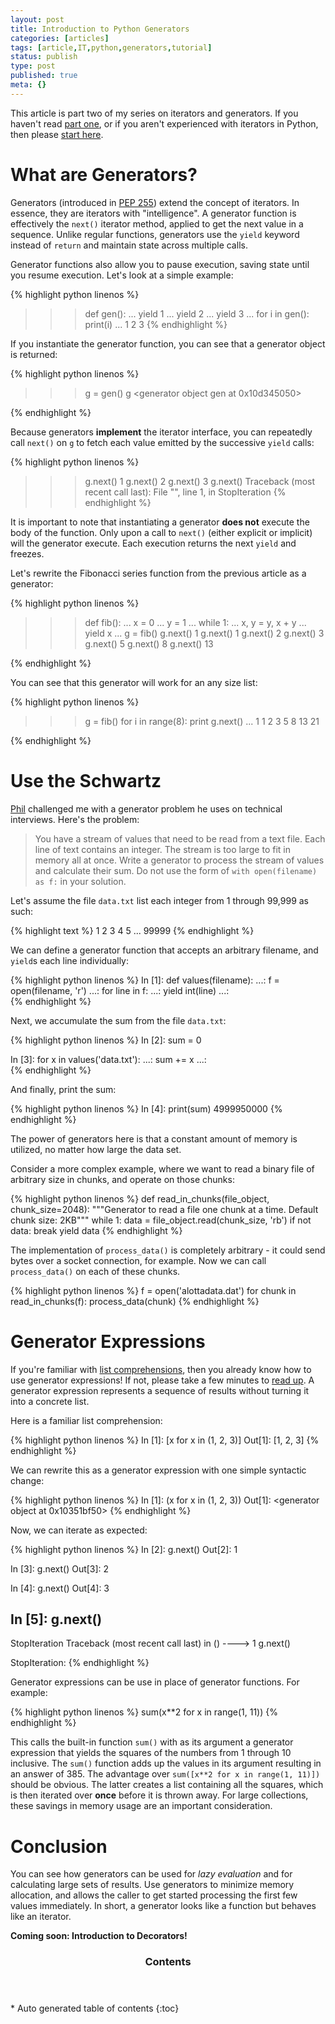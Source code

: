 ```yaml
---
layout: post
title: Introduction to Python Generators
categories: [articles]
tags: [article,IT,python,generators,tutorial]
status: publish
type: post
published: true
meta: {}
---
```


This article is part two of my series on iterators and generators. If you haven't read [part one](http://www.markrichman.com/intro-to-python-iterators/), or if you aren't experienced with iterators in Python, then please [start here](http://www.markrichman.com/intro-to-python-iterators/).

# What are Generators?

Generators (introduced in [PEP 255](http://www.python.org/dev/peps/pep-0255/)) extend the concept of iterators. In essence, they are iterators with "intelligence". A generator function is effectively the `next()` iterator method, applied to get the next value in a sequence. Unlike regular functions, generators use the `yield` keyword instead of `return` and maintain state across multiple calls.

Generator functions also allow you to pause execution, saving state until you resume execution. Let's look at a simple example:

{% highlight python linenos %}
>>> def gen():
...     yield 1
...     yield 2
...     yield 3
... 
>>> for i in gen(): print(i)
... 
1
2
3
{% endhighlight %}

If you instantiate the generator function, you can see that a generator object is returned:

{% highlight python linenos %}
>>> g = gen()
>>> g
<generator object gen at 0x10d345050>
>>> 
{% endhighlight %}

Because generators **implement** the iterator interface, you can repeatedly call `next()` on `g` to fetch each value emitted by the successive `yield` calls:

{% highlight python linenos %}
>>> g.next()
1
>>> g.next()
2
>>> g.next()
3
>>> g.next()
Traceback (most recent call last):
  File "<stdin>", line 1, in <module>
StopIteration
{% endhighlight %}

It is important to note that instantiating a generator **does not** execute the body of the function. Only upon a call to `next()` (either explicit or implicit) will the generator execute. Each execution returns the next `yield` and freezes.

Let's rewrite the Fibonacci series function from the previous article as a generator:

{% highlight python linenos %}
>>> def fib():
...     x = 0
...     y = 1
...     while 1:
...         x, y = y, x + y
...         yield x
... 
>>> g = fib()
>>> g.next()
1
>>> g.next()
1
>>> g.next()
2
>>> g.next()
3
>>> g.next()
5
>>> g.next()
8
>>> g.next()
13
>>> 
{% endhighlight %}

You can see that this generator will work for an any size list:

{% highlight python linenos %}
>>> g = fib()
>>> for i in range(8): print g.next()
... 
1
1
2
3
5
8
13
21
>>> 
{% endhighlight %}

# Use the Schwartz

[Phil](http://www.linkedin.com/pub/philip-schwartz/a/126/a18) challenged me with a generator problem he uses on technical interviews. Here's the problem:

> You have a stream of values that need to be read from a text file. Each line of text contains an integer. The stream is too large to fit in memory all at once. Write a generator to process the stream of values and calculate their sum. Do not use the form of `with open(filename) as f:` in your solution.

Let's assume the file `data.txt` list each integer from 1 through 99,999 as such:

{% highlight text %}
1
2
3
4
5
...
99999
{% endhighlight %}

We can define a generator function that accepts an arbitrary filename, and `yield`s each line individually:

{% highlight python linenos %}
In [1]: def values(filename):
   ...:     f = open(filename, 'r')
   ...:     for line in f:
   ...:         yield int(line)
   ...:         
{% endhighlight %}

Next, we accumulate the sum from the file `data.txt`:

{% highlight python linenos %}
In [2]: sum = 0

In [3]: for x in values('data.txt'):
   ...:     sum += x
   ...:     
{% endhighlight %}    
	
And finally, print the sum:

{% highlight python linenos %}
In [4]: print(sum)
4999950000
{% endhighlight %}

The power of generators here is that a constant amount of memory is utilized, no matter how large the data set.

Consider a more complex example, where we want to read a binary file of arbitrary size in chunks, and operate on those chunks:

{% highlight python linenos %}
def read_in_chunks(file_object, chunk_size=2048):
    """Generator to read a file one chunk at a time.
    Default chunk size: 2KB"""
    while 1:
        data = file_object.read(chunk_size, 'rb')
        if not data:
            break
        yield data
{% endhighlight %}

The implementation of `process_data()` is completely arbitrary - it could send bytes over a socket connection, for example. Now we can call `process_data()` on each of these chunks. 

{% highlight python linenos %}
f = open('alottadata.dat')
for chunk in read_in_chunks(f):
    process_data(chunk)
{% endhighlight %}
        
# Generator Expressions

If you're familiar with [list comprehensions](http://docs.python.org/2/tutorial/datastructures.html#list-comprehensions), then you already know how to use generator expressions! If not, please take a few minutes to [read up](http://docs.python.org/2/tutorial/datastructures.html#list-comprehensions). A generator expression represents a sequence of results without turning it into a concrete list.

Here is a familiar list comprehension:

{% highlight python linenos %}
In [1]: [x for x in (1, 2, 3)]
Out[1]: [1, 2, 3]
{% endhighlight %}

We can rewrite this as a generator expression with one simple syntactic change:

{% highlight python linenos %}
In [1]: (x for x in (1, 2, 3))
Out[1]: <generator object <genexpr> at 0x10351bf50>
{% endhighlight %}
    
Now, we can iterate as expected:

{% highlight python linenos %}
In [2]: g.next()
Out[2]: 1

In [3]: g.next()
Out[3]: 2

In [4]: g.next()
Out[4]: 3

In [5]: g.next()
---------------------------------------------------------------------------
StopIteration                             Traceback (most recent call last)
<ipython-input-16-d7e53364a9a7> in <module>()
----> 1 g.next()

StopIteration: 
{% endhighlight %}

Generator expressions can be use in place of generator functions. For example:

{% highlight python linenos %}
sum(x**2 for x in range(1, 11))
{% endhighlight %}

This calls the built-in function `sum()` with as its argument a generator expression that yields the squares of the numbers from 1 through 10 inclusive. The `sum()` function adds up the values in its argument resulting in an answer of 385. The advantage over `sum([x**2 for x in range(1, 11)])` should be obvious. The latter creates a list containing all the squares, which is then iterated over **once** before it is thrown away. For large collections, these savings in memory usage are an important consideration.

# Conclusion

You can see how generators can be used for _lazy evaluation_ and for calculating large sets of results. Use generators to minimize memory allocation, and allows the caller to get started processing the first few values immediately. In short, a generator looks like a function but behaves like an iterator.

**Coming soon: Introduction to Decorators!**

<section id="table-of-contents" class="toc">
<header>
<h3>Contents</h3>
</header>
<div id="drawer" markdown="1">
*  Auto generated table of contents
{:toc}
</div>
</section>
